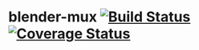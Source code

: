# blender-mux [![Build Status](https://travis-ci.com/mhogar/blender-mux.svg?branch=master)](https://travis-ci.com/mhogar/blender-mux) [![Coverage Status](https://coveralls.io/repos/github/mhogar/blender-mux/badge.svg)](https://coveralls.io/github/mhogar/blender-mux)
